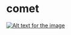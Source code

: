 comet
=====
<div class="wet-boew-lightbox">
  <a class="lb-item" href="images/image_source.jpg" title="Alt text for the image">
    <img src="images/image_source.jpg" alt="Alt text for the image" class="image-actual" />
  </a>
</div>
